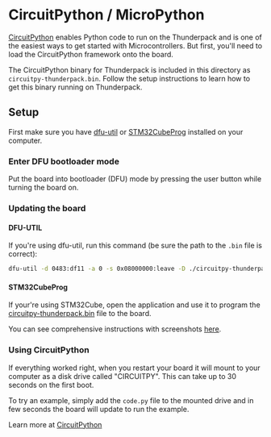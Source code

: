 # CircuitPython / MicroPython
[CircuitPython](https://circuitpython.org/) enables Python code to run on the Thunderpack and is one of the easiest ways to get started with Microcontrollers. But first, you'll need to load the CircuitPython framework onto the board.

The CircuitPython binary for Thunderpack is included in this directory as `circuitpy-thunderpack.bin`. Follow the setup instructions to learn how to get this binary running on Thunderpack.

## Setup
First make sure you have [dfu-util](http://dfu-util.sourceforge.net/) or [STM32CubeProg](https://www.st.com/en/development-tools/stm32cubeprog.html) installed on your computer.

### Enter DFU bootloader mode
Put the board into bootloader (DFU) mode by pressing the user button while turning the board on. 

### Updating the board

#### DFU-UTIL
If you're using dfu-util, run this command (be sure the path to the `.bin` file is correct):

```bash
dfu-util -d 0483:df11 -a 0 -s 0x08000000:leave -D ./circuitpy-thunderpack.bin
```

#### STM32CubeProg
If your're using STM32Cube, open the application and use it to program the [circuitpy-thunderpack.bin](./circuitpy-thunderpack.bin) file to the board.

You can see comprehensive instructions with screenshots [here](https://learn.adafruit.com/adafruit-stm32f405-feather-express/dfu-bootloader-details).

### Using CircuitPython
If everything worked right, when you restart your board it will mount to your computer as a disk drive called "CIRCUITPY". This can take up to 30 seconds on the first boot.

To try an example, simply add the `code.py` file to the mounted drive and in few seconds the board will update to run the example.

Learn more at [CircuitPython](https://circuitpython.org/)
